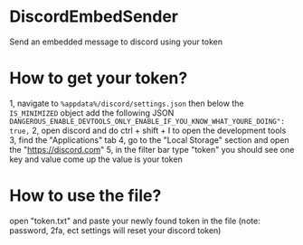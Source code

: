 # DiscordEmbedSender
Send an embedded message to discord using your token


# How to get your token?
1, navigate to `%appdata%/discord/settings.json` then below the `IS_MINIMIZED` object add the following JSON `DANGEROUS_ENABLE_DEVTOOLS_ONLY_ENABLE_IF_YOU_KNOW_WHAT_YOURE_DOING": true,`
2, open discord and do ctrl + shift + I to open the development tools
3, find the "Applications" tab
4, go to the "Local Storage" section and open the "https://discord.com"
5, in the filter bar type "token" you should see one key and value come up the value is your token

# How to use the file?
open "token.txt" and paste your newly found token in the file (note: password, 2fa, ect settings will
reset your discord token)
